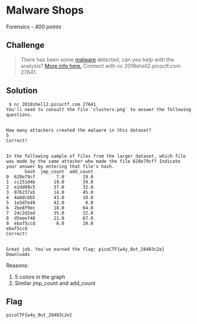 # Malware Shops
Forensics - 400 points

## Challenge 
> There has been some [malware](plot.png) detected, can you help with the analysis? [More info here.](info.txt) Connect with nc 2018shell2.picoctf.com 27641.



## Solution

	 $ nc 2018shell2.picoctf.com 27641
	You'll need to consult the file `clusters.png` to answer the following questions.


	How many attackers created the malware in this dataset?
	5
	Correct!


	In the following sample of files from the larger dataset, which file was made by the same attacker who made the file 628e79cf? Indicate your answer by entering that file's hash.
	       hash  jmp_count  add_count
	0  628e79cf        7.0       19.0
	1  cc251d4b       19.0       39.0
	2  e2dd99c5       37.0       32.0
	3  076237a5       14.0       45.0
	4  4a6dcbb5       43.0       10.0
	5  1e3d7e49       42.0        8.0
	6  2be8f9ec       18.0       64.0
	7  24c2d2ed       35.0       32.0
	8  d5eeef48       21.0       67.0
	9  ebaf5ccd        8.0       20.0
	ebaf5ccd
	Correct!


	Great job. You've earned the flag: picoCTF{w4y_0ut_28483c2e}
	Downloads 

Reasons:

1. 5 colors in the graph
2. Similar jmp_count and add_count

## Flag

	picoCTF{w4y_0ut_28483c2e}
